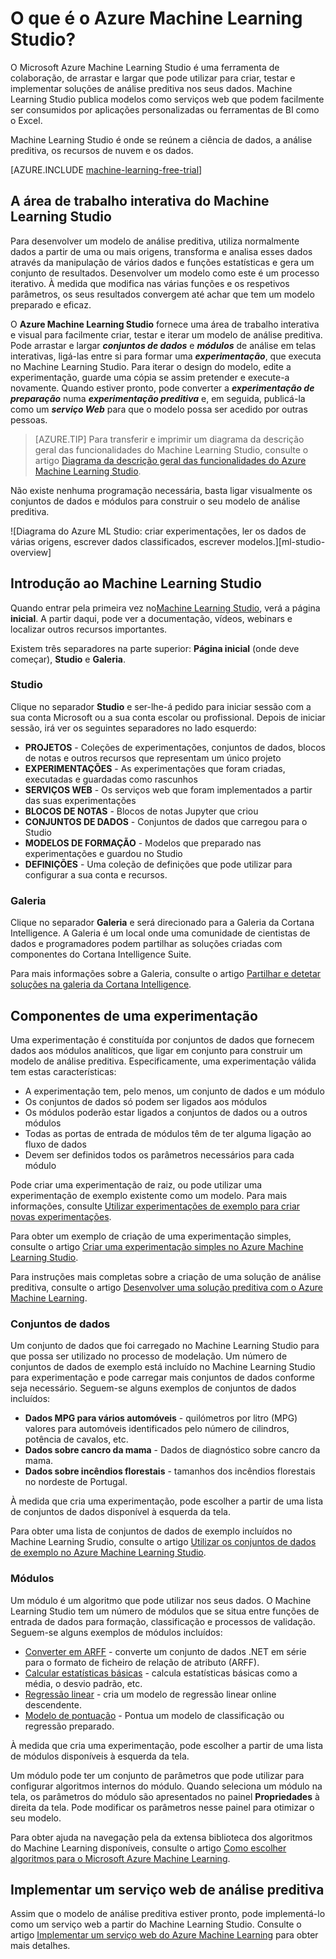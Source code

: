 <properties 
    pageTitle="O que é o Azure Machine Learning Studio? | Microsoft Azure"
    description="Descrição geral do Azure ML Studio, uma ferramenta de arrastar e largar para rapidamente criar modelos de uma biblioteca de algoritmos e módulos prontos a utilizar."
    keywords="azure machine learning, azure ml, ml studio"
    services="machine-learning"
    documentationCenter=""
    authors="garyericson"
    manager="jhubbard"
    editor="cgronlun"/>

<tags
    ms.service="machine-learning"
    ms.workload="data-services"
    ms.tgt_pltfrm="na"
    ms.devlang="na"
    ms.topic="get-started-article"
    ms.date="09/09/2016"
    ms.author="garye"/>

# O que é o Azure Machine Learning Studio?

O Microsoft Azure Machine Learning Studio é uma ferramenta de colaboração, de arrastar e largar que pode utilizar para criar, testar e implementar soluções de análise preditiva nos seus dados. Machine Learning Studio publica modelos como serviços web que podem facilmente ser consumidos por aplicações personalizadas ou ferramentas de BI como o Excel.

Machine Learning Studio é onde se reúnem a ciência de dados, a análise preditiva, os recursos de nuvem e os dados.

[AZURE.INCLUDE [machine-learning-free-trial](../../includes/machine-learning-free-trial.md)]

## A área de trabalho interativa do Machine Learning Studio

Para desenvolver um modelo de análise preditiva, utiliza normalmente dados a partir de uma ou mais origens, transforma e analisa esses dados através da manipulação de vários dados e funções estatísticas e gera um conjunto de resultados. Desenvolver um modelo como este é um processo iterativo. À medida que modifica nas várias funções e os respetivos parâmetros, os seus resultados convergem até achar que tem um modelo preparado e eficaz.

O **Azure Machine Learning Studio** fornece uma área de trabalho interativa e visual para facilmente criar, testar e iterar um modelo de análise preditiva. Pode arrastar e largar ***conjuntos de dados*** e ***módulos*** de análise em telas interativas, ligá-las entre si para formar uma ***experimentação***, que executa no Machine Learning Studio. Para iterar o design do modelo, edite a experimentação, guarde uma cópia se assim pretender e execute-a novamente. Quando estiver pronto, pode converter a ***experimentação de preparação*** numa ***experimentação preditiva*** e, em seguida, publicá-la como um ***serviço Web*** para que o modelo possa ser acedido por outras pessoas.

>[AZURE.TIP] Para transferir e imprimir um diagrama da descrição geral das funcionalidades do Machine Learning Studio, consulte o artigo [Diagrama da descrição geral das funcionalidades do Azure Machine Learning Studio](machine-learning-studio-overview-diagram.md).

Não existe nenhuma programação necessária, basta ligar visualmente os conjuntos de dados e módulos para construir o seu modelo de análise preditiva.

![Diagrama do Azure ML Studio: criar experimentações, ler os dados de várias origens, escrever dados classificados, escrever modelos.][ml-studio-overview]

## Introdução ao Machine Learning Studio

Quando entrar pela primeira vez no[Machine Learning Studio](https://studio.azureml.net), verá a página **inicial**. A partir daqui, pode ver a documentação, vídeos, webinars e localizar outros recursos importantes.

Existem três separadores na parte superior: **Página inicial** (onde deve começar), **Studio** e **Galeria**.

### Studio

Clique no separador **Studio** e ser-lhe-á pedido para iniciar sessão com a sua conta Microsoft ou a sua conta escolar ou profissional. Depois de iniciar sessão, irá ver os seguintes separadores no lado esquerdo:

- **PROJETOS** - Coleções de experimentações, conjuntos de dados, blocos de notas e outros recursos que representam um único projeto
- **EXPERIMENTAÇÕES** - As experimentações que foram criadas, executadas e guardadas como rascunhos
- **SERVIÇOS WEB** - Os serviços web que foram implementados a partir das suas experimentações
- **BLOCOS DE NOTAS** - Blocos de notas Jupyter que criou
- **CONJUNTOS DE DADOS** - Conjuntos de dados que carregou para o Studio
- **MODELOS DE FORMAÇÃO** - Modelos que preparado nas experimentações e guardou no Studio
- **DEFINIÇÕES** - Uma coleção de definições que pode utilizar para configurar a sua conta e recursos.

### Galeria

Clique no separador **Galeria** e será direcionado para a Galeria da Cortana Intelligence. A Galeria é um local onde uma comunidade de cientistas de dados e programadores podem partilhar as soluções criadas com componentes do Cortana Intelligence Suite.

Para mais informações sobre a Galeria, consulte o artigo [Partilhar e detetar soluções na galeria da Cortana Intelligence](machine-learning-gallery-how-to-use-contribute-publish.md).

## Componentes de uma experimentação

Uma experimentação é constituída por conjuntos de dados que fornecem dados aos módulos analíticos, que ligar em conjunto para construir um modelo de análise preditiva. Especificamente, uma experimentação válida tem estas características:

- A experimentação tem, pelo menos, um conjunto de dados e um módulo
- Os conjuntos de dados só podem ser ligados aos módulos
- Os módulos poderão estar ligados a conjuntos de dados ou a outros módulos
- Todas as portas de entrada de módulos têm de ter alguma ligação ao fluxo de dados
- Devem ser definidos todos os parâmetros necessários para cada módulo

Pode criar uma experimentação de raiz, ou pode utilizar uma experimentação de exemplo existente como um modelo. Para mais informações, consulte [Utilizar experimentações de exemplo para criar novas experimentações](machine-learning-sample-experiments.md).

Para obter um exemplo de criação de uma experimentação simples, consulte o artigo [Criar uma experimentação simples no Azure Machine Learning Studio](machine-learning-create-experiment.md).

Para instruções mais completas sobre a criação de uma solução de análise preditiva, consulte o artigo [Desenvolver uma solução preditiva com o Azure Machine Learning](machine-learning-walkthrough-develop-predictive-solution.md).

### Conjuntos de dados

Um conjunto de dados que foi carregado no Machine Learning Studio para que possa ser utilizado no processo de modelação. Um número de conjuntos de dados de exemplo está incluído no Machine Learning Studio para experimentação e pode carregar mais conjuntos de dados conforme seja necessário. Seguem-se alguns exemplos de conjuntos de dados incluídos:

- **Dados MPG para vários automóveis** - quilómetros por litro (MPG) valores para automóveis identificados pelo número de cilindros, potência de cavalos, etc.
- **Dados sobre cancro da mama** - Dados de diagnóstico sobre cancro da mama.
- **Dados sobre incêndios florestais** - tamanhos dos incêndios florestais no nordeste de Portugal.

À medida que cria uma experimentação, pode escolher a partir de uma lista de conjuntos de dados disponível à esquerda da tela.

Para obter uma lista de conjuntos de dados de exemplo incluídos no Machine Learning Srudio, consulte o artigo [Utilizar os conjuntos de dados de exemplo no Azure Machine Learning Studio](machine-learning-use-sample-datasets.md).

### Módulos

Um módulo é um algoritmo que pode utilizar nos seus dados. O Machine Learning Studio tem um número de módulos que se situa entre funções de entrada de dados para formação, classificação e processos de validação. Seguem-se alguns exemplos de módulos incluídos:

- [Converter em ARFF][converter em arff] - converte um conjunto de dados .NET em série para o formato de ficheiro de relação de atributo (ARFF).
- [Calcular estatísticas básicas][estatísticas básicas] - calcula estatísticas básicas como a média, o desvio padrão, etc.
- [Regressão linear][regressão linear] - cria um modelo de regressão linear online descendente.
- [Modelo de pontuação][modelo de pontuação] - Pontua um modelo de classificação ou regressão preparado.

À medida que cria uma experimentação, pode escolher a partir de uma lista de módulos disponíveis à esquerda da tela.  

Um módulo pode ter um conjunto de parâmetros que pode utilizar para configurar algoritmos internos do módulo. Quando seleciona um módulo na tela, os parâmetros do módulo são apresentados no painel **Propriedades** à direita da tela. Pode modificar os parâmetros nesse painel para otimizar o seu modelo.

Para obter ajuda na navegação pela da extensa biblioteca dos algoritmos do Machine Learning disponíveis, consulte o artigo [Como escolher algoritmos para o Microsoft Azure Machine Learning](machine-learning-algorithm-choice.md).

## Implementar um serviço web de análise preditiva

Assim que o modelo de análise preditiva estiver pronto, pode implementá-lo como um serviço web a partir do Machine Learning Studio. Consulte o artigo [Implementar um serviço web do Azure Machine Learning](machine-learning-publish-a-machine-learning-web-service.md) para obter mais detalhes.

[descrição geral do ml studio]:./media/machine-learning-what-is-ml-studio/azure-ml-studio-diagram.jpg

<!-- Module References -->
[converter em arff]: https://msdn.microsoft.com/library/azure/62d2cece-d832-4a7a-a0bd-f01f03af0960/
[estatísticas básicas]: https://msdn.microsoft.com/library/azure/3086b8d4-c895-45ba-8aa9-34f0c944d4d3/
[regressão linear]: https://msdn.microsoft.com/library/azure/31960a6f-789b-4cf7-88d6-2e1152c0bd1a/
[modelo de pontuação]: https://msdn.microsoft.com/library/azure/401b4f92-e724-4d5a-be81-d5b0ff9bdb33/



<!--HONumber=sep16_HO2-->


